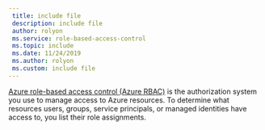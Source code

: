 ```yaml
---
 title: include file
 description: include file
 author: rolyon
 ms.service: role-based-access-control
 ms.topic: include
 ms.date: 11/24/2019
 ms.author: rolyon
 ms.custom: include file
---
```


[Azure role-based access control (Azure RBAC)](../../articles/role-based-access-control/overview.md) is the authorization system you use to manage access to Azure resources. To determine what resources users, groups, service principals, or managed identities have access to, you list their role assignments.
